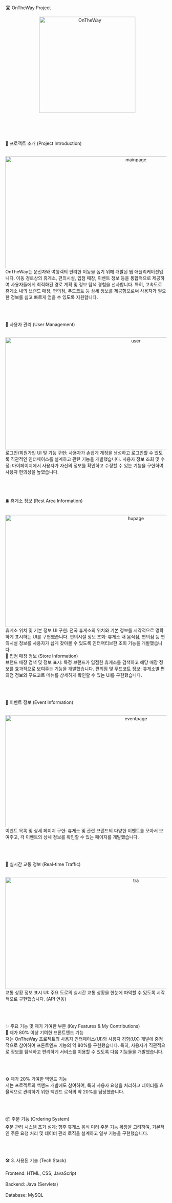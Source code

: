 🛣️ OnTheWay Project
<div align="center">
  <img src="https://github.com/user-attachments/assets/a757b238-57b5-4fbd-bd31-ae7a85b11194" alt="OnTheWay" width="300" height="300">
</div><br><br><br><br>


📝 프로젝트 소개 (Project Introduction)
<div align="center">
  <img src="https://github.com/user-attachments/assets/e8ea8ea9-4bf1-4cfc-9c50-223b44ac5b21" alt="mainpage" width="800" height="350">
</div>
OnTheWay는 운전자와 여행객의 편리한 이동을 돕기 위해 개발된 웹 애플리케이션입니다. 이동 경로상의 휴게소, 편의시설, 입점 매장, 이벤트 정보 등을 통합적으로 제공하여 사용자들에게 최적화된 경로 계획 및 정보 탐색 경험을 선사합니다. 특히, 고속도로 휴게소 내의 브랜드 매장, 편의점, 푸드코트 등 상세 정보를 제공함으로써 사용자가 필요한 정보를 쉽고 빠르게 얻을 수 있도록 지원합니다.<br><br><br><br>


👤 사용자 관리 (User Management)
<div align="center">
  <img src="https://github.com/user-attachments/assets/eb27b984-2a43-4ac1-adb8-ca7bfd1a4143" alt="user" width="800" height="350">
</div>
로그인/회원가입 UI 및 기능 구현: 사용자가 손쉽게 계정을 생성하고 로그인할 수 있도록 직관적인 인터페이스를 설계하고 관련 기능을 개발했습니다.
사용자 정보 조회 및 수정: 마이페이지에서 사용자가 자신의 정보를 확인하고 수정할 수 있는 기능을 구현하여 사용자 편의성을 높였습니다.<br><br><br><br>


⛽ 휴게소 정보 (Rest Area Information)
<div align="center">
  <img src="https://github.com/user-attachments/assets/abba8619-7479-4d34-bb39-2bce4d70be1c" alt="hupage" width="800" height="350">
</div>
휴게소 위치 및 기본 정보 UI 구현: 전국 휴게소의 위치와 기본 정보를 시각적으로 명확하게 표시하는 UI를 구현했습니다.
편의시설 정보 조회: 휴게소 내 음식점, 편의점 등 편의시설 정보를 사용자가 쉽게 찾아볼 수 있도록 인터랙티브한 조회 기능을 개발했습니다.<br>
🏪 입점 매장 정보 (Store Information)<br>
브랜드 매장 검색 및 정보 표시: 특정 브랜드가 입점한 휴게소를 검색하고 해당 매장 정보를 효과적으로 보여주는 기능을 개발했습니다.
편의점 및 푸드코트 정보: 휴게소별 편의점 정보와 푸드코트 메뉴를 상세하게 확인할 수 있는 UI를 구현했습니다.<br><br><br><br>


🎉 이벤트 정보 (Event Information)
<div align="center">
  <img src="https://github.com/user-attachments/assets/432cb15e-0273-47dc-b7ee-8962c550985f" alt="eventpage" width="800" height="350">
</div>
이벤트 목록 및 상세 페이지 구현: 휴게소 및 관련 브랜드의 다양한 이벤트를 모아서 보여주고, 각 이벤트의 상세 정보를 확인할 수 있는 페이지를 개발했습니다.<br><br><br><br>


🚗 실시간 교통 정보 (Real-time Traffic)
<div align="center">
  <img src="https://github.com/user-attachments/assets/41ded08d-8021-404e-8679-e4db2574f1ce" alt="tra" width="800" height="350">
</div>
교통 상황 정보 표시 UI: 주요 도로의 실시간 교통 상황을 한눈에 파악할 수 있도록 시각적으로 구현했습니다. (API 연동)<br><br><br><br>


✨ 주요 기능 및 제가 기여한 부분 (Key Features & My Contributions)<br>
🚀 제가 80% 이상 기여한 프론트엔드 기능<br>
저는 OnTheWay 프로젝트의 사용자 인터페이스(UI)와 사용자 경험(UX) 개발에 중점적으로 참여하여 프론트엔드 기능의 약 80%를 구현했습니다. 특히, 사용자가 직관적으로 정보를 탐색하고 편리하게 서비스를 이용할 수 있도록 다음 기능들을 개발했습니다.<br><br><br><br>


⚙️ 제가 20% 기여한 백엔드 기능<br>
저는 프로젝트의 백엔드 개발에도 참여하여, 특히 사용자 요청을 처리하고 데이터를 효율적으로 관리하기 위한 백엔드 로직의 약 20%를 담당했습니다.<br><br><br><br>


📦 주문 기능 (Ordering System)<br>
주문 관리 시스템 초기 설계: 향후 휴게소 음식 미리 주문 기능 확장을 고려하여, 기본적인 주문 요청 처리 및 데이터 관리 로직을 설계하고 일부 기능을 구현했습니다.<br><br><br><br>


🛠️ 3. 사용된 기술 (Tech Stack)<br><br>
Frontend: HTML, CSS, JavaScript<br><br>
Backend: Java (Servlets)<br><br>
Database: MySQL
